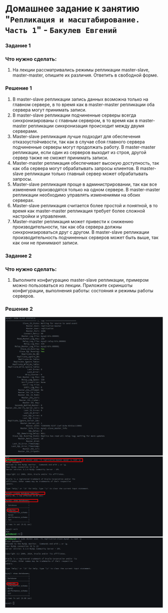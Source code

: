 # Домашнее задание к занятию "`Репликация и масштабирование. Часть 1`" - `Бакулев Евгений`

### Задание 1
### Что нужно сделать:

1. На лекции рассматривались режимы репликации master-slave, master-master, опишите их различия. Ответить в свободной форме.

### Решение 1

1. В master-slave репликации запись данных возможна только на главном сервере, в то время как в master-master репликации оба сервера могут принимать записи.
2. В master-slave репликации подчиненные серверы всегда синхронизированы с главным сервером, в то время как в master-master репликации синхронизация происходит между двумя серверами.
3. Master-slave репликация лучше подходит для обеспечения отказоустойчивости, так как в случае сбоя главного сервера подчиненные серверы могут продолжать работу. В master-master репликации, если один из серверов выходит из строя, другой сервер также не сможет принимать записи.
4. Master-master репликация обеспечивает высокую доступность, так как оба сервера могут обрабатывать запросы клиентов. В master-slave репликации только главный сервер может обрабатывать запросы.
5. Master-slave репликация проще в администрировании, так как все изменения производятся только на одном сервере. В master-master репликации необходимо управлять изменениями на обоих серверах.
6. Master-slave репликация считается более простой и понятной, в то время как master-master репликация требует более сложной настройки и управления.
7. Master-master репликация может привести к снижению производительности, так как оба сервера должны синхронизироваться друг с другом. В master-slave репликации производительность подчиненных серверов может быть выше, так как они не принимают записи.


### Задание 2
### Что нужно сделать:

1. Выполните конфигурацию master-slave репликации, примером можно пользоваться из лекции. Приложите скриншоты конфигурации, выполнения работы: состояния и режимы работы серверов.
   
### Решение 2

![Скрин](https://github.com/garrkiss/replication/blob/main/img/%D0%A1%D0%BA%D1%80%D0%B8%D0%BD%D1%88%D0%BE%D1%82%2004.08.24_15.32.15.png)
![Скрин](https://github.com/garrkiss/replication/blob/main/img/%D0%A1%D0%BA%D1%80%D0%B8%D0%BD%D1%88%D0%BE%D1%82%2004.08.24_15.33.21.png)
![Скрин](https://github.com/garrkiss/replication/blob/main/img/%D0%A1%D0%BA%D1%80%D0%B8%D0%BD%D1%88%D0%BE%D1%82%2004.08.24_15.33.55.png)

